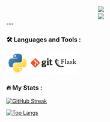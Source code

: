 <div id="header" align="center">
  <img src="https://media.giphy.com/media/M9gbBd9nbDrOTu1Mqx/giphy.gif" width="100"/>
</div>

<div align="center">
  <img src="https://raw.githubusercontent.com/halfrost/halfrost/master/icons/header_.png" style="max-width: 100%;">
</div>
---

### :hammer_and_wrench: Languages and Tools :
<div>
  <img src="https://raw.githubusercontent.com/devicons/devicon/master/icons/python/python-original.svg" alt="Python" width="60" height="60" style="max-width: 100%;">
  <img src="https://github.com/devicons/devicon/blob/master/icons/git/git-original-wordmark.svg" title="Git" **alt="Git" width="60" height="60"/>
  <img src="https://github.com/devicons/devicon/blob/master/icons/flask/flask-original-wordmark.svg" title="Flask" **alt="Flask" width="60" height="60"/>

</div>

### :fire: My Stats :
[![GitHub Streak](https://streak-stats.demolab.com?everybodygetup=&theme=windows-dark)](https://git.io/streak-stats)


[![Top Langs](https://github-readme-stats.vercel.app/api/top-langs/?username=everybodygetup&layout=compact&theme=vision-friendly-dark)](https://github.com/anuraghazra/github-readme-stats)

